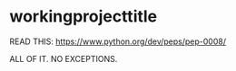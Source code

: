 # workingprojecttitle

READ THIS: https://www.python.org/dev/peps/pep-0008/

ALL OF IT. NO EXCEPTIONS. 
